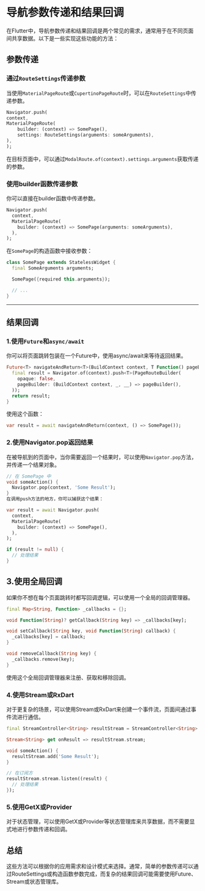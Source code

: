 # 导航参数传递和结果回调

在Flutter中，导航参数传递和结果回调是两个常见的需求，通常用于在不同页面间共享数据。以下是一些实现这些功能的方法：

## 参数传递

### 通过`RouteSettings`传递参数

当使用`MaterialPageRoute`或`CupertinoPageRoute`时，可以在`RouteSettings`中传递参数。

```dart
Navigator.push(
context,
MaterialPageRoute(
    builder: (context) => SomePage(),
    settings: RouteSettings(arguments: someArguments),
),
);
```

在目标页面中，可以通过`ModalRoute.of(context).settings.arguments`获取传递的参数。

### 使用builder函数传递参数

你可以直接在builder函数中传递参数。

```dart
Navigator.push(
  context,
  MaterialPageRoute(
    builder: (context) => SomePage(arguments: someArguments),
  ),
);
```

在`SomePage`的构造函数中接收参数：

```dart
class SomePage extends StatelessWidget {
  final SomeArguments arguments;

  SomePage({required this.arguments});

  // ...
}
```

---

## 结果回调

### 1.使用`Future`和`async/await`

你可以将页面跳转包装在一个Future中，使用async/await来等待返回结果。

```dart
Future<T> navigateAndReturn<T>(BuildContext context, T Function() pageBuilder) {
  final result = Navigator.of(context).push<T>(PageRouteBuilder(
    opaque: false,
    pageBuilder: (BuildContext context, _, __) => pageBuilder(),
  ));
  return result;
}
```

使用这个函数：

```dart
var result = await navigateAndReturn(context, () => SomePage());
```

### 2.使用Navigator.pop返回结果

在被导航到的页面中，当你需要返回一个结果时，可以使用`Navigator.pop`方法，并传递一个结果对象。

```dart
// 在 SomePage 中
void someAction() {
  Navigator.pop(context, 'Some Result');
}
在调用push方法的地方，你可以捕获这个结果：

var result = await Navigator.push(
  context,
  MaterialPageRoute(
    builder: (context) => SomePage(),
  ),
);

if (result != null) {
  // 处理结果
}
```

## 3.使用全局回调

如果你不想在每个页面跳转时都写回调逻辑，可以使用一个全局的回调管理器。

```dart
final Map<String, Function> _callbacks = {};

void Function(String)? getCallback(String key) => _callbacks[key];

void setCallback(String key, void Function(String) callback) {
  _callbacks[key] = callback;
}

void removeCallback(String key) {
  _callbacks.remove(key);
}
```

使用这个全局回调管理器来注册、获取和移除回调。

### 4.使用Stream或RxDart

对于更复杂的场景，可以使用Stream或RxDart来创建一个事件流，页面间通过事件流进行通信。

```dart
final StreamController<String> resultStream = StreamController<String>.broadcast();

Stream<String> get onResult => resultStream.stream;

void someAction() {
  resultStream.add('Some Result');
}

// 在订阅方
resultStream.stream.listen((result) {
  // 处理结果
});
```

### 5.使用GetX或Provider

对于状态管理，可以使用GetX或Provider等状态管理库来共享数据，而不需要显式地进行参数传递和回调。

## 总结

这些方法可以根据你的应用需求和设计模式来选择。通常，简单的参数传递可以通过RouteSettings或构造函数参数完成，而复杂的结果回调可能需要使用Future、Stream或状态管理库。

